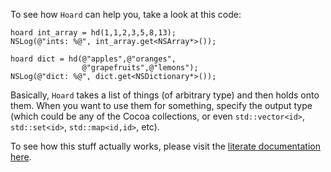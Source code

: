 To see how `Hoard` can help you, take a look at this code:

    hoard int_array = hd(1,1,2,3,5,8,13);
    NSLog(@"ints: %@", int_array.get<NSArray*>());

    hoard dict = hd(@"apples",@"oranges",
                    @"grapefruits",@"lemons");
    NSLog(@"dict: %@", dict.get<NSDictionary*>());

Basically, `Hoard` takes a list of things (of arbitrary type) and then holds
onto them. When you want to use them for something, specify the output type
(which could be any of the Cocoa collections, or even `std::vector<id>`,
`std::set<id>`, `std::map<id,id>`, etc).

To see how this stuff actually works, please visit the [literate documentation
here](http://jonmsterling.com/Hoard).